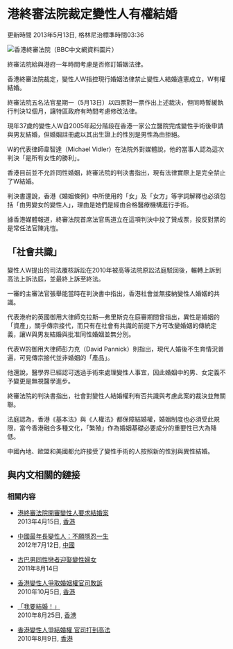 # 港終審法院裁定變性人有權結婚

更新時間 2013年5月13日, 格林尼治標準時間03:36

![香港終審法院（BBC中文網資料圖片）](/staticarchive/4656879abcab9cfe870f50e56290f249e0b7a8a0.jpg)

終審法院給與港府一年時間考慮是否修訂婚姻法律。

香港終審法院裁定，變性人W指控現行婚姻法律禁止變性人結婚違憲成立，W有權結婚。

終審法院五名法官星期一（5月13日）以四票對一票作出上述裁決，但同時暫緩執行判決12個月，讓特區政府有時間考慮修改法律。

現年37歲的變性人W自2005年起分階段在香港一家公立醫院完成變性手術後申請與男友結婚，但婚姻註冊處以其出生證上的性別是男性為由拒絕。

W的代表律師韋智達（Michael Vidler）在法院外對媒體說，他的當事人認為這次判決「是所有女性的勝利」。

香港目前並不允許同性婚姻，終審法院的判決書指出，現有法律實際上是完全禁止了W結婚。

判決書還說，香港《婚姻條例》中所使用的「女」及「女方」等字詞解釋也必須包括「由男變女的變性人」，理由是她們是經由合格醫療機構進行手術。

據香港媒體報道，終審法院首席法官馬道立在這項判決中投了贊成票，投反對票的是常任法官陳兆愷。

## 「社會共識」

變性人W提出的司法覆核訴訟在2010年被高等法院原訟法庭駁回後，輾轉上訴到高法上訴法庭，並最終上訴至終法。

一審的主審法官張舉能當時在判決書中指出，香港社會並無接納變性人婚姻的共識。

代表港府的英國御用大律師克拉斯—弗里斯克在庭審期間曾指出，異性是婚姻的「資產」，關乎傳宗接代，而只有在社會有共識的前提下方可改變婚姻的傳統定義，讓W與男友結婚與批准同性婚姻並無分別。

代表W的御用大律師彭力克（David Pannick）則指出，現代人婚後不生育情況普遍，可見傳宗接代並非婚姻的「產品」。

他還說，醫學界已經認可透過手術來處理變性人事宜，因此婚姻中的男、女定義不予變更是無視醫學進步。

終審法院的判決書指出，社會對變性人結婚權利有否共識與考慮此案的裁決並無關聯。

法庭認為，香港《基本法》與《人權法》都保障結婚權，婚姻制度也必須受此規限，當今香港融合多種文化，「繁殖」作為婚姻基礎必要成分的重要性已大為降低。

中國內地、歐盟和美國都允許接受了變性手術的人按照新的性別與異性結婚。

## 與内文相關的鏈接

### 相關内容

-   [港終審法院開審變性人要求結婚案](/zhongwen/trad/china/2013/04/130415_hongkong_transsexual_lawsuit.shtml)    
    2013年4月15日, [香港](http://www.bbc.co.uk/zhongwen/trad/topics/Hong_Kong)

-   [中國最年長變性人：不願隱忍一生](/zhongwen/trad/chinese_news/2012/07/120712_china_transexual.shtml)    
    2012年7月12日, [中國](http://www.bbc.co.uk/zhongwen/trad/topics/china)

-   [古巴男同性戀者迎娶變性婦女](/zhongwen/trad/world/2011/08/110814_cuba_gay_transgender_wedding.shtml)    
    2011年8月14日

-   [香港變性人爭取婚姻權官司敗訴](/zhongwen/trad/china/2010/10/101005_hk_transgender_marriage.shtml)    
    2010年10月5日, [香港](http://www.bbc.co.uk/zhongwen/trad/topics/Hong%20Kong)

-   [「我要結婚！」](/zhongwen/trad/indepth/2010/08/100817_hkreview_transgender_by_zousonghua.shtml)    
    2010年8月25日, [香港](http://www.bbc.co.uk/zhongwen/trad/topics/Hong%20Kong)

-   [香港變性人爭結婚權 官司打到高法](/zhongwen/trad/china/2010/08/100809_marriage_battle_hk.shtml)    
    2010年8月9日, [香港](http://www.bbc.co.uk/zhongwen/trad/topics/Hong%20Kong)